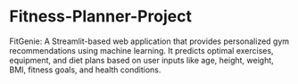 # Fitness-Planner-Project
FitGenie: A Streamlit-based web application that provides personalized gym recommendations using machine learning. It predicts optimal exercises, equipment, and diet plans based on user inputs like age, height, weight, BMI, fitness goals, and health conditions.
